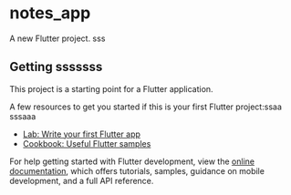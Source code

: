 # notes_app

A new Flutter project.
sss
## Getting sssssss

This project is a starting point for a Flutter application.

A few resources to get you started if this is your first Flutter project:ssaa
sssaaa
- [Lab: Write your first Flutter app](https://docs.flutter.dev/get-ssstarted/codelab)
- [Cookbook: Useful Flutter samples](https://docs.flutter.dev/cookbook)

For help getting started with Flutter development, view the
[online documentation](https://docs.flutter.dev/), which offers tutorials,
samples, guidance on mobile development, and a full API reference.
